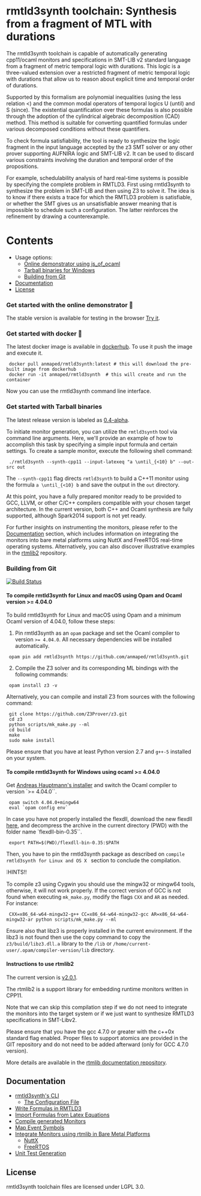 
rmtld3synth toolchain: Synthesis from a fragment of MTL with durations
======================================================================

The rmtld3synth toolchain is capable of automatically generating cpp11/ocaml monitors and specifications in SMT-LIB v2 standard language from a fragment of metric temporal logic with durations. This logic is a three-valued extension over a restricted fragment of metric temporal logic with durations that allow us to reason about explicit time and temporal order of durations.

Supported by this formalism are polynomial inequalities (using the less relation <) and the common modal operators of temporal logics U (until) and S (since). 
The existential quantification over these formulas is also possible through the adoption of the cylindrical algebraic decomposition (CAD) method. This method is suitable for converting quantified formulas under various decomposed conditions without these quantifiers.

To check formula satisfiability, the tool is ready to synthesize the logic fragment in the input language accepted by the z3 SMT solver or any other prover supporting AUFNIRA logic and SMT-LIB v2. It can be used to discard various constraints involving the duration and temporal order of the propositions.

For example, schedulability analysis of hard real-time systems is possible by specifying the complete problem in RMTLD3. First using rmtld3synth to synthesize the problem in SMT-LIB and then using Z3 to solve it. The idea is to know if there exists a trace for which the RMTLD3 problem is satisfiable, or whether the SMT gives us an unsatisfiable answer meaning that is impossible to schedule such a configuration. The latter reinforces the refinement by drawing a counterexample.

# Contents

- Usage options:
  - [Online demonstrator using js_of_ocaml](#online-demonstrator-using-js_of_ocaml)
  - [Tarball binaries for Windows](#tarball-binaries-for-windows)
  - [Building from Git](#building-from-git)
- [Documentation](#documentation)
- [License](#license)

### Get started with the online demonstrator :camel:

The stable version is available for testing in the browser [Try it](https://anmaped.github.io/rmtld3synth).

### Get started with docker :whale:

The latest docker image is available in [dockerhub](https://cloud.docker.com/u/anmaped/repository/docker/anmaped/rmtld3synth). To use it push the image and execute it.
```shell
 docker pull anmaped/rmtld3synth:latest # this will download the pre-built image from dockerhub
 docker run -it anmaped/rmtld3synth  # this will create and run the container
```

Now you can use the rmtld3synth command line interface.

### Get started with Tarball binaries

The latest release version is labeled as [0.4-alpha](../../releases/download/v0.4-alpha/).

To initiate monitor generation, you can utilize the `rmtld3synth` tool via command line arguments. Here, we'll provide an example of how to accomplish this task by specifying a simple input formula and certain settings. To create a sample monitor, execute the following shell command:

```shell
 ./rmtld3synth --synth-cpp11 --input-latexeq "a \until_{<10} b" --out-src out
```

The `--synth-cpp11` flag directs `rmtld3synth` to build a C++11 monitor using the formula `a \until_{<10} b` and save the output in the `out` directory.

At this point, you have a fully prepared monitor ready to be provided to GCC, LLVM, or other C/C++ compilers compatible with your chosen target architecture. In the current version, both C++ and Ocaml synthesis are fully supported, although Spark2014 support is not yet ready.

For further insights on instrumenting the monitors, please refer to the [Documentation](#documentation) section, which includes information on integrating the monitors into bare metal platforms using NuttX and FreeRTOS real-time operating systems. Alternatively, you can also discover illustrative examples in the [rtmlib2](https://github.com/anmaped/rtmlib/tree/master/examples) repository.

### Building from Git

[![Build Status](https://app.travis-ci.com/anmaped/rmtld3synth.svg?branch=master)](https://app.travis-ci.com/anmaped/rmtld3synth)

#### To compile rmtld3synth for Linux and macOS using Opam and Ocaml version >= 4.04.0

To build rmtld3synth for Linux and macOS using Opam and a minimum Ocaml version of 4.04.0, follow these steps:

1. Pin rmtld3synth as an `opam` package and set the Ocaml compiler to version `>= 4.04.0`. All necessary dependencies will be installed automatically.

```shell
 opam pin add rmtld3synth https://github.com/anmaped/rmtld3synth.git
```

2. Compile the Z3 solver and its corresponding ML bindings with the following commands:

```shell
 opam install z3 -v
```

Alternatively, you can compile and install Z3 from sources with the following command:

```shell
 git clone https://github.com/Z3Prover/z3.git
 cd z3
 python scripts/mk_make.py --ml
 cd build
 make
 sudo make install
```

Please ensure that you have at least Python version 2.7 and `g++-5` installed on your system.


#### To compile rmtld3synth for Windows using ocaml >= 4.04.0

Get [Andreas Hauptmann's installer](https://fdopen.github.io/opam-repository-mingw/installation/) and switch the Ocaml compiler to version `>= 4.04.0``.

```shell
 opam switch 4.04.0+mingw64
 eval `opam config env`
```

In case you have not properly installed the flexdll, download the new flexdll [here](http://alain.frisch.fr/flexdll/flexdll-bin-0.35.zip), and decompress the archive in the current directory (PWD) with the folder name `flexdll-bin-0.35``.

```shell
 export PATH=$(PWD)/flexdll-bin-0.35:$PATH
```

Then, you have to pin the rmtld3synth package as described on `compile rmtld3synth for Linux and OS X ` section to conclude the compilation.

:grey_exclamation:HINTS!!

To compile z3 using Cygwin you should use the mingw32 or mingw64 tools, otherwise, it will not work properly.
If the correct version of GCC is not found when executing `mk_make.py`, modify the flags `CXX` and `AR` as needed. For instance:

```shell
 CXX=x86_64-w64-mingw32-g++ CC=x86_64-w64-mingw32-gcc AR=x86_64-w64-mingw32-ar python scripts/mk_make.py --ml
```

Ensure also that libz3 is properly installed in the current environment.
If the libz3 is not found then use the copy command to copy the `z3/build/libz3.dll.a` library to the `/lib` or `/home/current-user/.opam/compiler-version/lib` directory.

#### Instructions to use rtmlib2

The current version is [v2.0.1](../../releases/download/v2.0.1/).

The rtmlib2 is a support library for embedding runtime monitors written in CPP11.

Note that we can skip this compilation step if we do not need to integrate the monitors into the target system or if we just want to synthesize RMTLD3 specifications in SMT-Libv2.

Please ensure that you have the gcc 4.7.0 or greater with the c++0x standard flag enabled. Proper files to support atomics are provided in the GIT repository and do not need to be added afterward (only for GCC 4.7.0 version).

More details are available in the [rtmlib documentation repository](https://anmaped.github.io/rtmlib/doc/).


## Documentation

- [rmtld3synth's CLI](doc/general.md#overview-of-the-command-line-interface-of-rmtld3synth)
  - [The Configuration File](doc/general.md#overview-of-the-configuration-file)
- [Write Formulas in RMTLD3](doc/general.md#write-formulas-in-rmtld3)
- [Import Formulas from Latex Equations](doc/general.md#write-formulas-in-latex-and-know-how-to-use-them)
- [Compile generated Monitors](doc/general.md#compile-the-generated-monitors)
- [Map Event Symbols](doc/general.md#map-event-symbols)
- [Integrate Monitors using rtmlib in Bare Metal Platforms](doc/general.md#integrate-monitors-using-rtmlib-in-a-bare-metal-platform)
  - [NuttX](doc/general.md#nuttx-os)
  - [FreeRTOS](doc/general.md#freertos)
- [Unit Test Generation](doc/general.md#unit-test-generation)


## License

rmtld3synth toolchain files are licensed under LGPL 3.0.